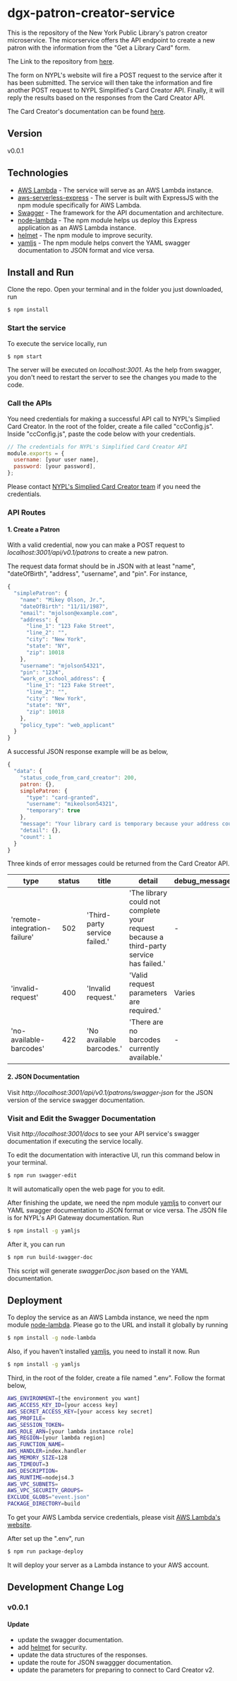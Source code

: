 # dgx-patron-creator-service

This is the repository of the New York Public Library's patron creator microservice. The micorservice offers the API endpoint to create a new patron with the information from the "Get a Library Card" form.

The Link to the repository from [here](https://bitbucket.org/NYPL/dgx-patron-creator-service).

The form on NYPL's website will fire a POST request to the service after it has been submitted. The service will then take the information and fire another POST request to NYPL Simplified's Card Creator API. Finally, it will reply the results based on the responses from the Card Creator API.

The Card Creator's documentation can be found [here](https://github.com/NYPL-Simplified/card-creator).

## Version
v0.0.1

## Technologies

  - [AWS Lambda](https://aws.amazon.com/lambda/) - The service will serve as an AWS Lambda instance.
  - [aws-serverless-express](https://github.com/awslabs/aws-serverless-express) - The server is built with ExpressJS with the npm module specifically for AWS Lambda.
  - [Swagger](http://swagger.io/) - The framework for the API documentation and architecture.
  - [node-lambda](https://www.npmjs.com/package/node-lambda) - The npm module helps us deploy this Express application as an AWS Lambda instance.
  - [helmet](https://helmetjs.github.io/docs/) - The npm module to improve security.
  - [yamljs](https://www.npmjs.com/package/yamljs) - The npm module helps convert the YAML swagger documentation to JSON format and vice versa.


## Install and Run

Clone the repo. Open your terminal and in the folder you just downloaded, run 
```sh
$ npm install
```

### Start the service
To execute the service locally, run 
```sh
$ npm start
```
The server will be executed on _localhost:3001_. As the help from swagger, you don't need to restart the server to see the changes you made to the code.

### Call the APIs

You need credentials for making a successful API call to NYPL's Simplied Card Creator.
In the root of the folder, create a file called "ccConfig.js". Inside "ccConfig.js", paste the code below with your credentials.

```javascript
// The credentials for NYPL's Simplified Card Creator API
module.exports = {
  username: [your user name],
  password: [your password],
};
```

Please contact [NYPL's Simplied Card Creator team](https://github.com/NYPL-Simplified/card-creator) if you need the credentials.

### API Routes
#### 1. Create a Patron

With a valid credential, now you can make a POST request to _localhost:3001/api/v0.1/patrons_ to create a new patron.

The request data format should be in JSON with at least "name", "dateOfBirth", "address", "username", and "pin". For instance,

```javascript
{
  "simplePatron": {
    "name": "Mikey Olson, Jr.",
    "dateOfBirth": "11/11/1987",
    "email": "mjolson@example.com",
    "address": {
      "line_1": "123 Fake Street",
      "line_2": "",
      "city": "New York",
      "state": "NY",
      "zip": 10018
    },
    "username": "mjolson54321",
    "pin": "1234",
    "work_or_school_address": {
      "line_1": "123 Fake Street",
      "line_2": "",
      "city": "New York",
      "state": "NY",
      "zip": 10018
    },
    "policy_type": "web_applicant"
  }
}
```

A successful JSON response example will be as below,

```javascript
{
  "data": {
    "status_code_from_card_creator": 200,
    patron: {},
    simplePatron: {
      "type": "card-granted",
      "username": "mikeolson54321",
      "temporary": true
    },
    "message": "Your library card is temporary because your address could not be verified. Visit your local NYPL branch within 30 days to upgrade to a standard card.",
    "detail": {},
    "count": 1
  }
}
```

Three kinds of error messages could be returned from the Card Creator API.

| type   | status   | title   | detail   | debug_message   |
|--------|:--------:|---------|----------|-----------------|
|'remote-integration-failure'|502|'Third-party service failed.'|'The library could not complete your request because a third-party service has failed.'|-|
|'invalid-request'|400|'Invalid request.'|'Valid request parameters are required.'|Varies|
| 'no-available-barcodes'|422|'No available barcodes.'|'There are no barcodes currently available.'|-|

#### 2. JSON Documentation

Visit _http://localhost:3001/api/v0.1/patrons/swagger-json_ for the JSON version of the service swagger documentation.

### Visit and Edit the Swagger Documentation

Visit _http://localhost:3001/docs_ to see your API service's swagger documentation if executing the service locally.

To edit the documentation with interactive UI, run this command below in your terminal.

```sh
$ npm run swagger-edit
```

It will automatically open the web page for you to edit.

After finishing the update, we need the npm module [yamljs](https://www.npmjs.com/package/yamljs) to convert our YAML swagger documentation to JSON format or vice versa. The JSON file is for NYPL's API Gateway documentation. Run

```sh
$ npm install -g yamljs
```

After it, you can run

```sh
$ npm run build-swagger-doc
```

This script will generate _swaggerDoc.json_ based on the YAML documentation.

## Deployment

To deploy the service as an AWS Lambda instance, we need the npm module [node-lambda](https://www.npmjs.com/package/node-lambda). Please go to the URL and install it globally by running

```sh
$ npm install -g node-lambda
```

Also, if you haven't installed [yamljs](https://www.npmjs.com/package/yamljs), you need to install it now. Run

```sh
$ npm install -g yamljs
```

Third, in the root of the folder, create a file named ".env". Follow the format below,

```sh
AWS_ENVIRONMENT=[the environment you want]
AWS_ACCESS_KEY_ID=[your access key]
AWS_SECRET_ACCESS_KEY=[your access key secret]
AWS_PROFILE=
AWS_SESSION_TOKEN=
AWS_ROLE_ARN=[your lambda instance role]
AWS_REGION=[your lambda region]
AWS_FUNCTION_NAME=
AWS_HANDLER=index.handler
AWS_MEMORY_SIZE=128
AWS_TIMEOUT=3
AWS_DESCRIPTION=
AWS_RUNTIME=nodejs4.3
AWS_VPC_SUBNETS=
AWS_VPC_SECURITY_GROUPS=
EXCLUDE_GLOBS="event.json"
PACKAGE_DIRECTORY=build
```

To get your AWS Lambda service credentials, please visit [AWS Lambda's website](https://aws.amazon.com/lambda/).

After set up the ".env", run
```sh
$ npm run package-deploy
```

It will deploy your server as a Lambda instance to your AWS account.

## Development Change Log

### v0.0.1
#### Update
  - update the swagger documentation.
  - add [helmet](https://helmetjs.github.io/docs/) for security.
  - update the data structures of the responses.
  - update the route for JSON swaggger documentation.
  - update the parameters for preparing to connect to Card Creator v2.

